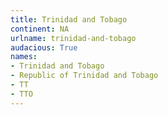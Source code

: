```yaml
---
title: Trinidad and Tobago
continent: NA
urlname: trinidad-and-tobago
audacious: True
names:
- Trinidad and Tobago
- Republic of Trinidad and Tobago
- TT
- TTO
---
```

